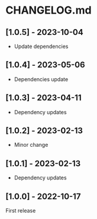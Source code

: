 # CHANGELOG.md

## [1.0.5] - 2023-10-04

- Update dependencies

## [1.0.4] - 2023-05-06

- Dependencies update

## [1.0.3] - 2023-04-11

- Dependency updates

## [1.0.2] - 2023-02-13

- Minor change

## [1.0.1] - 2023-02-13

- Dependency updates

## [1.0.0] - 2022-10-17

First release
